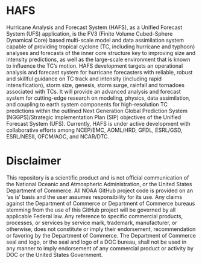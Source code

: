 # HAFS

Hurricane Analysis and Forecast System (HAFS), as a Unified Forecast System (UFS) application, is the FV3 (Finite­ Volume Cubed-Sphere Dynamical Core) based multi-scale model and data assimilation system capable of providing tropical cyclone (TC, including hurricane and typhoon) analyses and forecasts of the inner core structure key to improving size and intensity predictions, as well as the large-scale environment that is known to influence the TC’s motion. HAFS development targets an operational analysis and forecast system for hurricane forecasters with reliable, robust and skillful guidance on TC track and intensity (including rapid intensification), storm size, genesis, storm surge, rainfall and tornadoes associated with TCs. It will provide an advanced analysis and forecast system for cutting-edge research on modeling, physics, data assimilation, and coupling to earth system components for high-resolution TC predictions within the outlined Next Generation Global Prediction System (NGGPS)/Strategic Implementation Plan (SIP) objectives of the Unified Forecast System (UFS). Currently, HAFS is under active development with collaborative efforts among NCEP/EMC, AOML/HRD, GFDL, ESRL/GSD, ESRL/NESII, OFCM/AOC, and NCAR/DTC.

# Disclaimer

This repository is a scientific product and is not official communication of the National Oceanic and Atmospheric Administration, or the United States Department of Commerce. All NOAA GitHub project code is provided on an ‘as is’ basis and the user assumes responsibility for its use. Any claims against the Department of Commerce or Department of Commerce bureaus stemming from the use of this GitHub project will be governed by all applicable Federal law. Any reference to specific commercial products, processes, or services by service mark, trademark, manufacturer, or otherwise, does not constitute or imply their endorsement, recommendation or favoring by the Department of Commerce. The Department of Commerce seal and logo, or the seal and logo of a DOC bureau, shall not be used in any manner to imply endorsement of any commercial product or activity by DOC or the United States Government.
